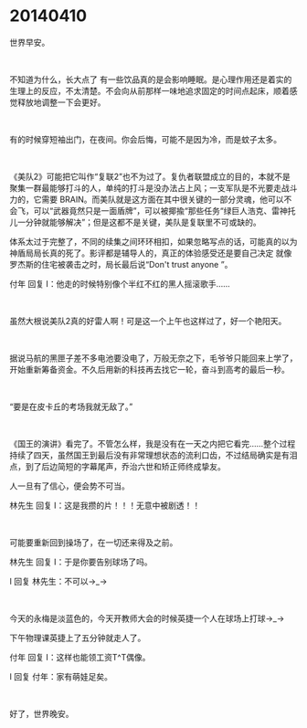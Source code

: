 # 20140410

世界早安。

<br/>

不知道为什么，长大点了 有一些饮品真的是会影响睡眠。是心理作用还是着实的生理上的反应，不太清楚。不会向从前那样一味地追求固定的时间点起床，顺着感觉释放地调整一下会更好。

<br/>

有的时候穿短袖出门，在夜间。你会后悔，可能不是因为冷，而是蚊子太多。

<br/>

《美队2》可能把它叫作“复联2”也不为过了。复仇者联盟成立的目的，本就不是聚集一群最能够打斗的人，单纯的打斗是没办法占上风；一支军队是不光要走战斗力的，它需要 BRAIN。而美队就是这方面在其中很关键的一部分灵魂，他可以不会飞，可以“武器竟然只是一面盾牌”，可以被揶揄“那些任务“绿巨人浩克、雷神托儿一分钟就能够解决”；但是这都不是关键，美队是复联里不可或缺的。

体系太过于完整了，不同的续集之间环环相扣，如果忽略写点的话，可能真的以为神盾局局长真的死了。影评都是辅导人的，真正的体验感受还是要自己决定 就像罗杰斯的住宅被袭击之时，局长最后说“Don't trust anyone ”。

付年 回复 I：他走的时候特别像个半红不红的黑人摇滚歌手…...

<br/>

虽然大根说美队2真的好雷人啊！可是这一个上午也这样过了，好一个艳阳天。

<br/>

据说马航的黑匣子差不多电池要没电了，万般无奈之下，毛爷爷只能回来上学了，开始重新筹备资金。不久后用新的科技再去找它一轮，奋斗到高考的最后一秒。

<br/>

“要是在皮卡丘的考场我就无敌了。”

<br/>

《国王的演讲》看完了。不管怎么样，我是没有在一天之内把它看完……整个过程持续了四天，虽然国王到最后没有非常理想状态的流利口齿，不过结局确实是有泪点，到了后边简短的字幕尾声，乔治六世和矫正师终成挚友。

人一旦有了信心，便会势不可当。

林先生 回复 I：这是我攒的片！！！无意中被剧透！！

<br/>

可能要重新回到操场了，在一切还来得及之前。

林先生 回复 I：于是你要告别球场了吗。

I 回复 林先生：不可以→_→

<br/>

今天的永梅是淡蓝色的，今天开教师大会的时候英捷一个人在球场上打球→_→

下午物理课英捷上了五分钟就走人了。

付年 回复 I：这样也能领工资T^T偶像。

I 回复 付年：家有萌娃足矣。

<br/>

好了，世界晚安。